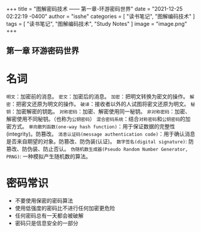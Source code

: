 +++
title = "图解密码技术 —— 第一章-环游密码世界"
date = "2021-12-25 02:22:19 -0400"
author = "isshe"
categories = [ "读书笔记", "图解编码技术" ]
tags = [ "读书笔记", "图解编码技术", "Study Notes" ]
image = "image.png"
+++


第一章 环游密码世界
---

# 名词
`明文`：加密前的消息。
`密文`：加密后的消息。
`加密`：把明文转换为密文的操作。
`解密`：把密文还原为明文的操作。
`破译`：接收者以外的人试图将密文还原为明文。
`秘钥`：加密解密的钥匙。
`对称密码`：加密、解密使用同一秘钥。
`非对称密码`：加密、解密使用不同秘钥。（也称为`公钥密码`）
`混合密码系统`：结合`对称密码`和`公钥密码`的加密方式。
`单向散列函数(one-way hash function)`：用于保证数据的完整性(integrity)。防篡改。
`消息认证码(message authentication code)`：用于确认消息是否来自期望的对象。防篡改、防伪装(认证)。
`数字签名(digital signature)`: 防篡改、防伪装、防止否认。
`伪随机数生成器(Pseudo Random Number Generator, PRNG)`: 一种模拟产生随机数的算法。

# 密码常识
* 不要使用保密的密码算法
* 使用低强度的密码比不进行任何加密更危险
* 任何密码总有一天都会被破解
* 密码只是信息安全的一部分



